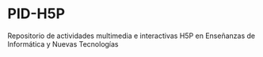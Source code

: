 # PID-H5P
Repositorio de actividades multimedia e interactivas H5P en Enseñanzas de Informática y Nuevas Tecnologías

